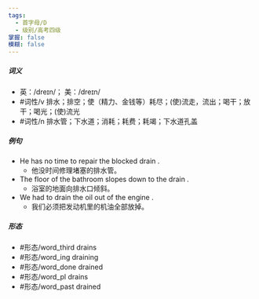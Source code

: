 ```yaml
---
tags:
  - 首字母/D
  - 级别/高考四级
掌握: false
模糊: false
---
```

##### 词义
- 英：/dreɪn/； 美：/dreɪn/
- #词性/v  排水；排空；使（精力、金钱等）耗尽；(使)流走，流出；喝干；放干；喝光；(使)流光
- #词性/n  排水管；下水道；消耗；耗费；耗竭；下水道孔盖
##### 例句
- He has no time to repair the blocked drain .
	- 他没时间修理堵塞的排水管。
- The floor of the bathroom slopes down to the drain .
	- 浴室的地面向排水口倾斜。
- We had to drain the oil out of the engine .
	- 我们必须把发动机里的机油全部放掉。
##### 形态
- #形态/word_third drains
- #形态/word_ing draining
- #形态/word_done drained
- #形态/word_pl drains
- #形态/word_past drained
